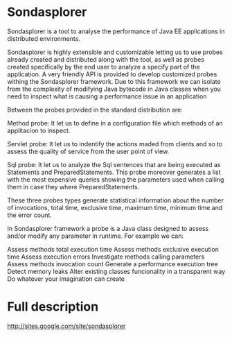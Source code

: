 Sondasplorer
============

Sondasplorer is a tool to analyse the performance of Java EE applications in distributed environments. 

Sondasplorer is highly extensible and customizable letting us to use probes already created and distributed along with the tool, as well as probes created specifically by the end user to analyze a specify part of the application. A very friendly API is provided to develop customized probes withing the Sondasplorer framework. Due to this framework we can isolate from the complexity of modifying Java bytecode in Java classes when you need to inspect what is causing a performance issue in an application

Between the probes provided in the standard distribution are:

Method probe: It let us to define in a configuration file which methods of an applitacion to inspect.

Servlet probe: It let us to indentify the actions maded from clients and so to assess the quality of service from the user point of view.

Sql probe: It let us to analyze the Sql sentences that are being executed as Statements and PreparedStatements. This probe moreover generates a list with the most expensive queries showing the parameters used when calling them in case they where PreparedStatements.

These three probes types generate statistical information about the number of invocations, total time, exclusive time, maximum time, minimum time and the error count.

In Sondasplorer framework a probe is a Java class designed to assess and/or modify any parameter in runtime. For example we can:

Assess methods total execution time
Assess methods exclusive execution time
Assess execution errors
Investigate methods calling parameters
Assess methods invocation count
Generate a performance execution tree
Detect memory leaks
Alter existing classes funcionality in a transparent way
Do whatever your imagination can create 

Full description
================

http://sites.google.com/site/sondasplorer
